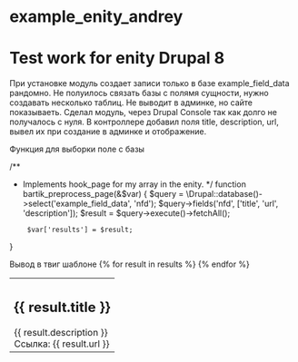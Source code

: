 # example_enity_andrey
<h1>Test work for enity Drupal 8</h1>

При установке модуль создает записи только в базе example_field_data рандомно. Не полуилось связать базы с полямя сущности, нужно создавать несколько таблиц.
Не выводит в админке, но сайте показываеть.
Сделал модуль, через Drupal Console так как долго не получалось с нуля. В контроллере добавил поля title, description, url, вывел их при создание в
админке и отображение.


Функция для выборки поле с базы

/**
 * Implements hook_page for my array in the enity.
 */
function bartik_preprocess_page(&$var) {
		$query = \Drupal::database()->select('example_field_data', 'nfd');
		$query->fields('nfd', ['title', 'url', 'description']);
		$result = $query->execute()->fetchAll();

		$var['results'] = $result;
}

Вывод в твиг шаблоне
    <table>
			{% for result in results %}
				<tr><td><h2>{{ result.title }}</h2>{{ result.description }}<br>Ссылка: {{ result.url }}</td></tr>
            {% endfor %}
		</table>	
